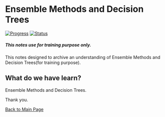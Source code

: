 #  Ensemble Methods and Decision Trees
[![Progress](https://img.shields.io/badge/Progress-100%25-blue.svg)]()
[![Status](https://img.shields.io/badge/Status-Completed-green.svg)]()

##### This notes use for training purpose only.
This notes designed to archive an understanding of Ensemble Methods and Decision Trees(for training purpose).

## What do we have learn?

   Ensemble Methods and Decision Trees.

Thank you.

[Back to Main Page](https://github.com/eikmarizal/DataStar/)
